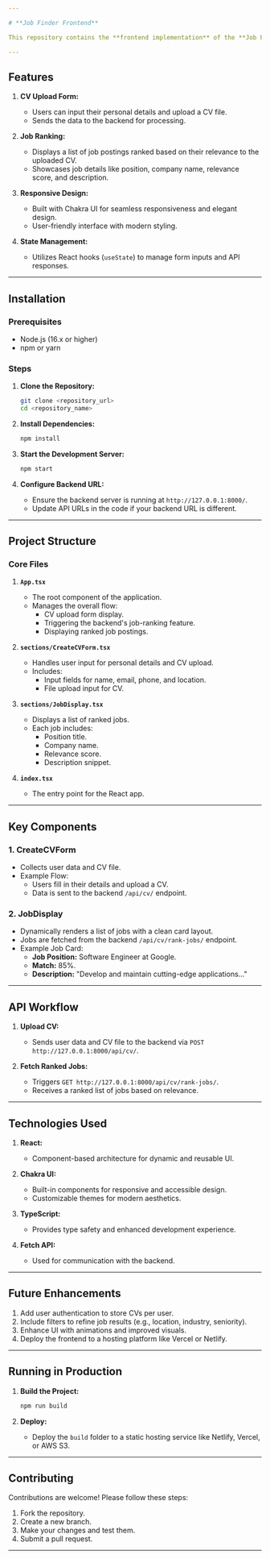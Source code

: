 ```yaml
---

# **Job Finder Frontend**

This repository contains the **frontend implementation** of the **Job Finder Application**, built with React and Chakra UI. The application allows users to upload their CV, fetch job postings, and display ranked job recommendations based on relevance.

---
```


## **Features**

1. **CV Upload Form:**
   - Users can input their personal details and upload a CV file.
   - Sends the data to the backend for processing.

2. **Job Ranking:**
   - Displays a list of job postings ranked based on their relevance to the uploaded CV.
   - Showcases job details like position, company name, relevance score, and description.

3. **Responsive Design:**
   - Built with Chakra UI for seamless responsiveness and elegant design.
   - User-friendly interface with modern styling.

4. **State Management:**
   - Utilizes React hooks (`useState`) to manage form inputs and API responses.

---

## **Installation**

### Prerequisites
- Node.js (16.x or higher)
- npm or yarn

### Steps
1. **Clone the Repository:**
   ```bash
   git clone <repository_url>
   cd <repository_name>
   ```

2. **Install Dependencies:**
   ```bash
   npm install
   ```

3. **Start the Development Server:**
   ```bash
   npm start
   ```

4. **Configure Backend URL:**
   - Ensure the backend server is running at `http://127.0.0.1:8000/`.
   - Update API URLs in the code if your backend URL is different.

---

## **Project Structure**

### **Core Files**

1. **`App.tsx`**
   - The root component of the application.
   - Manages the overall flow:
     - CV upload form display.
     - Triggering the backend's job-ranking feature.
     - Displaying ranked job postings.

2. **`sections/CreateCVForm.tsx`**
   - Handles user input for personal details and CV upload.
   - Includes:
     - Input fields for name, email, phone, and location.
     - File upload input for CV.

3. **`sections/JobDisplay.tsx`**
   - Displays a list of ranked jobs.
   - Each job includes:
     - Position title.
     - Company name.
     - Relevance score.
     - Description snippet.

4. **`index.tsx`**
   - The entry point for the React app.

---

## **Key Components**

### **1. CreateCVForm**
- Collects user data and CV file.
- Example Flow:
  - Users fill in their details and upload a CV.
  - Data is sent to the backend `/api/cv/` endpoint.

### **2. JobDisplay**
- Dynamically renders a list of jobs with a clean card layout.
- Jobs are fetched from the backend `/api/cv/rank-jobs/` endpoint.
- Example Job Card:
  - **Job Position:** Software Engineer at Google.
  - **Match:** 85%.
  - **Description:** "Develop and maintain cutting-edge applications..."

---

## **API Workflow**

1. **Upload CV:**
   - Sends user data and CV file to the backend via `POST http://127.0.0.1:8000/api/cv/`.

2. **Fetch Ranked Jobs:**
   - Triggers `GET http://127.0.0.1:8000/api/cv/rank-jobs/`.
   - Receives a ranked list of jobs based on relevance.

---

## **Technologies Used**

1. **React:**
   - Component-based architecture for dynamic and reusable UI.

2. **Chakra UI:**
   - Built-in components for responsive and accessible design.
   - Customizable themes for modern aesthetics.

3. **TypeScript:**
   - Provides type safety and enhanced development experience.

4. **Fetch API:**
   - Used for communication with the backend.

---

## **Future Enhancements**

1. Add user authentication to store CVs per user.
2. Include filters to refine job results (e.g., location, industry, seniority).
3. Enhance UI with animations and improved visuals.
4. Deploy the frontend to a hosting platform like Vercel or Netlify.

---

## **Running in Production**

1. **Build the Project:**
   ```bash
   npm run build
   ```

2. **Deploy:**
   - Deploy the `build` folder to a static hosting service like Netlify, Vercel, or AWS S3.

---

## **Contributing**
Contributions are welcome! Please follow these steps:
1. Fork the repository.
2. Create a new branch.
3. Make your changes and test them.
4. Submit a pull request.

---
